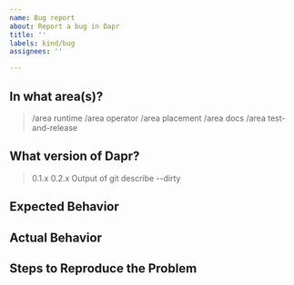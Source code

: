 ```yaml
---
name: Bug report
about: Report a bug in Dapr
title: ''
labels: kind/bug
assignees: ''

---
```

<!-- If you need to report a security issue with Dapr, send an email to daprct@microsoft.com. -->
## In what area(s)?

<!-- Remove the '> ' to select -->

> /area runtime
> /area operator
> /area placement
> /area docs
> /area test-and-release

## What version of Dapr?

<!-- Delete all but your choice -->

> 0.1.x
> 0.2.x
> Output of git describe --dirty

## Expected Behavior

<!-- Briefly describe what you expect to happen -->


## Actual Behavior

<!-- Briefly describe what is actually happening -->


## Steps to Reproduce the Problem

<!-- How can a maintainer reproduce this issue (be detailed) -->
